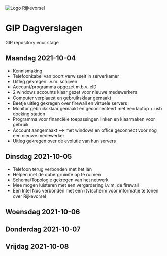 ![Logo Rijkevorsel](https://rijkevorsel.n-va.be/sites/afdelingen.n-va.be/files/images/n-va-rijkevorsel/logogroot.jpg)
# GIP Dagverslagen
GIP repository voor stage

## Maandag 2021-10-04<br/>
 * Kennismaking
 * Telefoonkabel van poort verwisselt in serverkamer
 * Uitleg gekregen i.v.m. schijven
 * Account/programma opgezet m.b.v. eID
 * 2 windows accounts klaar gezet voor nieuwe medewerkers
 * Computer verplaatst en gebruiksklaar gemaakt
 * Beetje uitleg gekregen over firewall en virtuele servers
 * Monitor gebruiksklaar gemaakt en geconnecteert met een laptop + usb docking station
 * Programma voor financiële toepassingen linken en klaarmaken voor gebruik
 * Account aangemaakt --> met windows en office geconnect voor nog een nieuwe medewerker
 * Uitleg gekregen over de evolutie van hun servers

## Dinsdag 2021-10-05<br/>
 * Telefoon terug verbonden met het lan
 * Helpen met de opbergruimte op te ruimen
 * Schema/Topologie gekregen van het netwerk
 * Mee mogen luisteren met een vergardering i.v.m. de firewall
 * Een Intel Nuc verbonden met een (tv)scherm voor informatie te tonen over Rijkevorsel

## Woensdag 2021-10-06<br/>

## Donderdag 2021-10-07<br/>

## Vrijdag 2021-10-08<br/>
